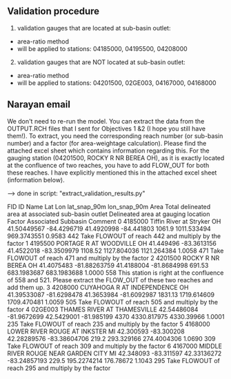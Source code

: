 ## Validation procedure

1. validation gauges that are located at sub-basin outlet:
- area-ratio method
- will be applied to stations: 04185000, 04195500, 04208000
 
2. validation gauges that are NOT located at sub-basin outlet:
- area-ratio method
- will be applied to stations: 04201500, 02GE003, 04167000, 04168000


Narayan email
-------------------
We don't need to re-run the model. You can extract the data from the
OUTPUT.RCH files that I sent for Objectives 1 &2 (I hope you still
have them!). To extract, you need the corresponding reach number (or
sub-basin number) and a factor (for area-weightage
calculation). Please find the attached excel sheet which contains
information regarding this. For the gauging station (04201500, ROCKY R
NR BEREA OH), as it is exactly located at the confluence of two
reaches, you have to add FLOW_OUT for both these reaches. I have
explicitly mentioned this in the attached excel sheet (information
below).

--> done in script: "extract_validation_results.py"



FID	ID	Name	Lat	Lon	lat_snap_90m	lon_snap_90m	Area	Total delineated area at associated sub-basin outlet	Delineated area at gauging location	Factor	Associated Subbasin	Comment
0	4185000	Tiffin River at Stryker OH	41.50449567	-84.4296719	41.4920998	-84.441803	1061.9	1011.533494	969.3743551	0.9583	442	Take FLOWOUT of reach 442 and multiply by the factor
1	4195500	PORTAGE R AT WOODVILLE OH	41.449496	-83.3613156	41.4522018	-83.3509979	1108.52	1127.804036	1121.264384	1.0058	471	Take FLOWOUT of reach 471 and multiply by the factor
2	4201500	ROCKY R NR BEREA OH	41.4075483	-81.88263759	41.4188004	-81.8684998	691.53	683.1983687	683.1983688	1.0000	558	This station is right at the confluence of 558 and 521. Please extract the FLOW_OUT of these two reaches and add them up.
3	4208000	CUYAHOGA R AT INDEPENDENCE OH	41.39533087	-81.6298478	41.3653984	-81.6092987	1831.13	1719.614609	1709.470481	1.0059	505	Take FLOWOUT of reach 505 and multiply by the factor
4	02GE003	THAMES RIVER AT THAMESVILLE	42.54486084	-81.9672699	42.5429001	-81.985199	4370	4330.817975	4330.39966	1.0001	235	Take FLOWOUT of reach 235 and multiply by the factor
5	4168000	LOWER RIVER ROUGE AT INKSTER MI	42.300593	-83.300208	42.28289576	-83.38604706	219.2	293.329166	274.4004306	1.0690	309	Take FLOWOUT of reach 309 and multiply by the factor
6	4167000	MIDDLE RIVER ROUGE NEAR GARDEN CITY MI	42.348093	-83.311597	42.33136272	-83.24857193	229.5	195.2274214	176.78672	1.1043	295	Take FLOWOUT of reach 295 and multiply by the factor

